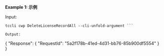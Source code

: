 **Example 1: 示例**



Input: 

```
tccli cwp DeleteLicenseRecordAll --cli-unfold-argument ```

Output: 
```
{
    "Response": {
        "RequestId": "5a2f178b-41ed-4d31-bb76-85b900df5554"
    }
}
```

